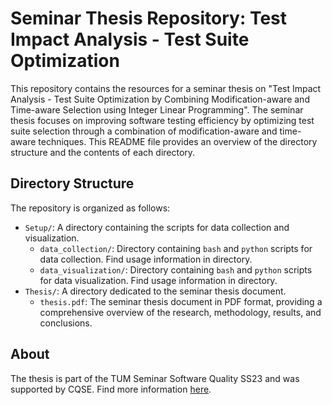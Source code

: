 # Seminar Thesis Repository: Test Impact Analysis - Test Suite Optimization

This repository contains the resources for a seminar thesis on "Test Impact Analysis - Test Suite Optimization by Combining Modification-aware and Time-aware Selection using Integer Linear Programming". The seminar thesis focuses on improving software testing efficiency by optimizing test suite selection through a combination of modification-aware and time-aware techniques. This README file provides an overview of the directory structure and the contents of each directory.

## Directory Structure

The repository is organized as follows:

- `Setup/`: A directory containing the scripts for data collection and visualization.
    - `data_collection/`: Directory containing `bash` and `python` scripts for data collection. Find usage information in directory.
    - `data_visualization/`: Directory containing `bash` and `python` scripts for data visualization. Find usage information in directory.
- `Thesis/`: A directory dedicated to the seminar thesis document.
    - `thesis.pdf`: The seminar thesis document in PDF format, providing a comprehensive overview of the research, methodology, results, and conclusions.

## About

The thesis is part of the TUM Seminar Software Quality SS23 and was supported by CQSE. Find more information [here](https://www.cs.cit.tum.de/sse/lehre/software-qualitaet/).
